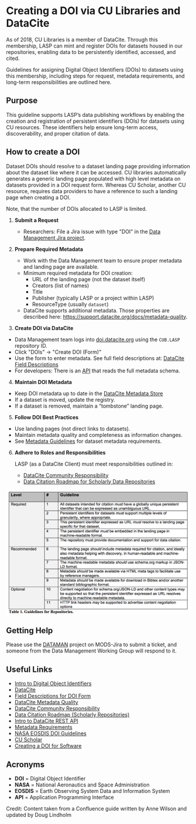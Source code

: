 # Creating a DOI via CU Libraries and DataCite

As of 2018, CU Libraries is a member of DataCite.  Through this membership, LASP can mint and
register DOIs for datasets housed in our repositories, enabling data to be persistently identified,
accessed, and cited.

Guidelines for assigning Digital Object Identifiers (DOIs) to datasets using this
membership, including steps for request, metadata requirements, and long-term
responsibilities are outlined here.

## Purpose

This guideline supports LASP’s data publishing workflows by enabling the creation and registration
of persistent identifiers (DOIs) for datasets using CU resources. These identifiers help ensure
long-term access, discoverability, and proper citation of data.

## How to create a DOI

Dataset DOIs should resolve to a dataset landing page providing information about the dataset like where it can be
accessed. CU libraries automatically generates a generic landing page populated with high level metadata on datasets
provided in a DOI request form. Whereas CU Scholar, another CU resource, requires data providers to have a reference to
such a landing page when creating a DOI.

Note, that the number of DOIs allocated to LASP is limited.

1. **Submit a Request**
   - Researchers: File a Jira issue with type "DOI" in the [Data Management Jira project](https://jira.lasp.colorado.edu/projects/DATAMAN/).

2. **Prepare Required Metadata**
   - Work with the Data Management team to ensure proper metadata and landing page are available.
   - Minimum required metadata for DOI creation:
     - URL of the landing page (not the dataset itself)
     - Creators (list of names)
     - Title
     - Publisher (typically LASP or a project within LASP)
     - ResourceType (usually `dataset`)
   - DataCite supports additional metadata. Those properties are described here: https://support.datacite.org/docs/metadata-quality.

3. **Create DOI via DataCite**
  - Data Management team logs into [doi.datacite.org](https://doi.datacite.org/) using the `CUB.LASP` repository ID.
  - Click "DOIs" → "Create DOI (Form)"
  - Use the form to enter metadata. See full field descriptions at: [DataCite Field Descriptions](https://support.datacite.org/docs/field-descriptions-for-form)
  - For developers: There is an [API](https://support.datacite.org/docs/api) that reads the full metadata schema.

4. **Maintain DOI Metadata**
  - Keep DOI metadata up to date in the [DataCite Metadata Store](https://support.datacite.org/docs)
  - If a dataset is moved, update the registry.
  - If a dataset is removed, maintain a “tombstone” landing page.

5. **Follow DOI Best Practices**
  - Use landing pages (not direct links to datasets).
  - Maintain metadata quality and completeness as information changes.
  - See [Metadata Guidelines](metadata.md) for dataset metadata requirements.

6. **Adhere to Roles and Responsibilities**

    LASP (as a DataCite Client) must meet responsibilities outlined in:
    - [DataCite Community Responsibility](https://support.datacite.org/docs/community-responsibility)
    - [Data Citation Roadmap for Scholarly Data Repositories](https://www.biorxiv.org/content/biorxiv/early/2017/10/09/097196.full.pdf)

![DataCite_Repository_Guidelines](../_static/repository_obligations_table.png)

## Getting Help

Please use the [DATAMAN](https://jira.lasp.colorado.edu/secure/RapidBoard.jspa?rapidView=1430) project on MODS-Jira to
submit a ticket, and someone from the Data Management Working Group will respond to it.

## Useful Links

- [Intro to Digital Object Identifiers](digital_object_identifiers.md)
- [DataCite](https://doi.datacite.org/)
- [Field Descriptions for DOI Form](https://support.datacite.org/docs/field-descriptions-for-form)
- [DataCite Metadata Quality](https://support.datacite.org/docs/metadata-quality)
- [DataCite Community Responsibility](https://support.datacite.org/docs/community-responsibility)
- [Data Citation Roadmap (Scholarly Repositories)](https://www.biorxiv.org/content/biorxiv/early/2017/10/09/097196.full.pdf)
- [Intro to DataCite REST API](https://support.datacite.org/docs/api)
- [Metadata Requirements](metadata.md)
- [NASA EOSDIS DOI Guidelines](https://wiki.earthdata.nasa.gov/display/DOIsforEOSDIS)
- [CU Scholar](https://scholar.colorado.edu/about)
- [Creating a DOI for Software](../workflows/open_source/citing_software.md)

## Acronyms

- **DOI** = Digital Object Identifier
- **NASA** = National Aeronautics and Space Administration
- **EOSDIS** = Earth Observing System Data and Information System
- **API** = Application Programming Interface

Credit: Content taken from a Confluence guide written by Anne Wilson and updated by Doug Lindholm
